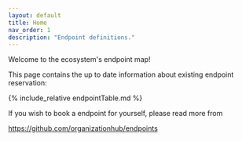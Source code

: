 ```yaml
---
layout: default
title: Home
nav_order: 1
description: "Endpoint definitions."
---
```



Welcome to the ecosystem's endpoint map!

This page contains the up to date information about existing endpoint reservation:

{% include_relative endpointTable.md %}


If you wish to book a endpoint for yourself, please read more from 

https://github.com/organizationhub/endpoints
